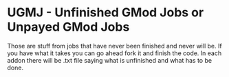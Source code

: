 # UGMJ - Unfinished GMod Jobs or Unpayed GMod Jobs

Those are stuff from jobs that have never been finished and never will be.
If you have what it takes you can go ahead fork it and finish the code.
In each addon there will be .txt file saying what is unfinished and what has to be done.
